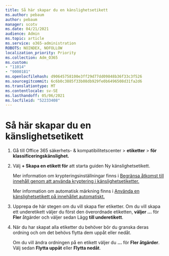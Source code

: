 ```yaml
---
title: Så här skapar du en känslighetsetikett
ms.author: pebaum
author: pebaum
manager: scotv
ms.date: 04/21/2021
audience: Admin
ms.topic: article
ms.service: o365-administration
ROBOTS: NOINDEX, NOFOLLOW
localization_priority: Priority
ms.collection: Adm_O365
ms.custom:
- "11014"
- "9000181"
ms.openlocfilehash: d90645758100e3ff29d77dd09848b36f33c3f526
ms.sourcegitcommit: 6c6b0c3885f33b08db929fe0b6496508d31fa2d6
ms.translationtype: MT
ms.contentlocale: sv-SE
ms.lasthandoff: 05/06/2021
ms.locfileid: "52233408"
---
```

# <a name="how-to-create-a-sensitivity-label"></a>Så här skapar du en känslighetsetikett

1. Gå till Office 365 säkerhets- & kompatibilitetscenter > **etiketter**  >  **för klassificeringskänslighet.**

1. Välj **+ Skapa en etikett för** att starta guiden Ny känslighetsetikett.

    Mer information om krypteringsinställningar finns i [Begränsa åtkomst till innehåll genom att använda kryptering i känslighetsetiketter.](https://go.microsoft.com/fwlink/?linkid=2106331)

    Mer information om automatisk märkning finns i [Använda en känslighetsetikett på innehållet automatiskt.](https://go.microsoft.com/fwlink/?linkid=2105837)

1. Upprepa de här stegen om du vill skapa fler etiketter. Om du vill skapa ett underetikett väljer du först den överordnade etiketten, **väljer ...** för **Fler** åtgärder och väljer sedan Lägg **till underetikett**.

1. När du har skapat alla etiketter du behöver bör du granska deras ordning och om det behövs flytta dem uppåt eller nedåt. 
    
    Om du vill ändra ordningen på en etikett väljer du **...** för **Fler åtgärder**. Välj sedan **Flytta uppåt** eller **Flytta nedåt**.
